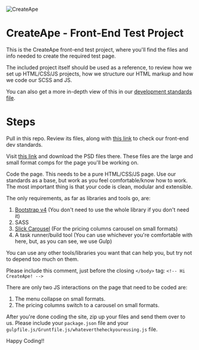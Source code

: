 ![CreateApe](http://createape.com/wp-content/uploads/2017/09/logo-B.png)

# CreateApe - Front-End Test Project
This is the CreateApe front-end test project, where you'll find the files and info needed to create the required test page.

The included project itself should be used as a reference, to review how we set up HTML/CSS/JS projects, how we structure our HTML markup and how we code our SCSS and JS.

You can also get a more in-depth view of this in our [development standards file](https://docs.google.com/document/d/1FvBC8lPgq0u5UODT5H9nIoUfPQEkclbuTQMmAJx8s4E/edit?usp=sharing).

# Steps
Pull in this repo. Review its files, along with [this link](https://docs.google.com/document/d/1FvBC8lPgq0u5UODT5H9nIoUfPQEkclbuTQMmAJx8s4E/edit?usp=sharing) to check our front-end dev standards.

Visit [this link](https://www.dropbox.com/sh/dltgsks9m4y5x3v/AABULShwYX8kuFD-Ro-78gQPa?dl=0) and download the PSD files there. These files are the large and small format comps for the page you'll be working on.

Code the page. This needs to be a pure HTML/CSS/JS page. Use our standards as a base, but work as you feel comfortable/know how to work. The most important thing is that your code is clean, modular and extensible.

The only requirements, as far as libraries and tools go, are:
1. [Bootstrap v4](https://getbootstrap.com/) (You don't need to use the whole library if you don't need it)
2. SASS
3. [Slick Carousel](http://kenwheeler.github.io/slick/) (For the pricing columns carousel on small formats)
4. A task runner/build tool (You can use whichever you're comfortable with here, but, as you can see, we use Gulp)

You can use any other tools/libraries you want that can help you, but try not to depend too much on them.

Please include this comment, just before the closing `</body>` tag: `<!-- Hi CreateApe! -->`

There are only two JS interactions on the page that need to be coded are:
1. The menu collapse on small formats.
2. The pricing columns switch to a carousel on small formats.

After you're done coding the site, zip up your files and send them over to us. Please include your `package.json` file and your `gulpfile.js/Gruntfile.js/whatevertheheckyoureusing.js` file.

Happy Coding!!
